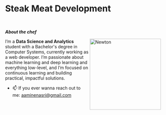 
<h1>Steak Meat Development</h1>
<br>

***About the chef***

<img align="right" width=230px alt="Newton" src="https://cdn.thecollector.com/wp-content/uploads/2023/06/isaac-newton-optics-light.jpg"/>

I’m a **Data Science and Analytics** student with a Bachelor's degree in Computer Systems, currently working as a web developer. I’m passionate about machine learning and deep learning and everything low-level, and I’m focused on continuous learning and building practical, impactful solutions.
- 📫 If you ever wanna reach out to me: <a href="aaminenasri@gmail.com">aaminenasri@gmail.com</a>
<br>
